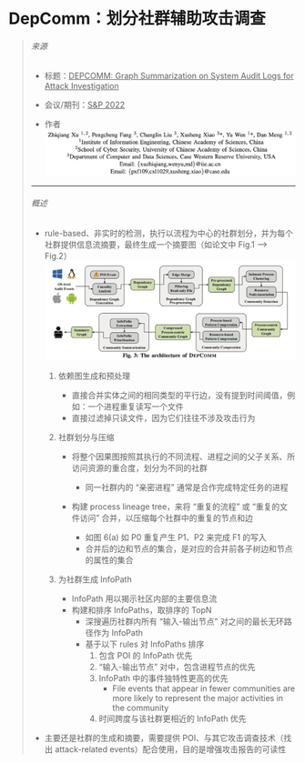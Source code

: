 # DepComm：划分社群辅助攻击调查

> ###### 来源
>
> - 标题：<u>DEPCOMM: Graph Summarization on System Audit Logs for Attack Investigation</u>
>
> - 会议/期刊：<u>S&P 2022</u>
>
> - 作者
>     <left><img src="assets/image-20231103135808424.png" alt="image-20231103135808424" style="zoom:50%;" /></left>
>
> ---
>
> ###### 概述
>
> - rule-based、非实时的检测，执行以流程为中心的社群划分，并为每个社群提供信息流摘要，最终生成一个摘要图（如论文中 Fig.1 --> Fig.2）
>     <left><img src="assets/image-20231106170128131.png" alt="image-20231106170128131" style="zoom:50%;" />
>
>     1. 依赖图生成和预处理
>
>         - 直接合并实体之间的相同类型的平行边，没有提到时间阈值，例如：一个进程重复读写一个文件
>         - 直接过滤掉只读文件，因为它们往往不涉及攻击行为
>     2. 社群划分与压缩
>         - 将整个因果图按照其执行的不同流程、进程之间的父子关系、所访问资源的重合度，划分为不同的社群
>
>             - 同一社群内的 “亲密进程” 通常是合作完成特定任务的进程
>
>         - 构建 process lineage tree，来将 “重复的流程” 或 “重复的文件访问” 合并，以压缩每个社群中的重复的节点和边
>
>             - 如图 6(a) 如 P0 重复产生 P1、P2 来完成 F1 的写入
>             - 合并后的边和节点的集合，是对应的合并前各子树边和节点的属性的集合
>     3. 为社群生成 InfoPath
>
>         - InfoPath 用以揭示社区内部的主要信息流
>         - 构建和排序 InfoPaths，取排序的 TopN
>             - 深搜遍历社群内所有 “输入-输出节点” 对之间的最长无环路径作为 InfoPath
>             - 基于以下 rules 对 InfoPaths 排序
>                 1. 包含 POI 的 InfoPath 优先
>                 2. “输入-输出节点” 对中，包含进程节点的优先
>                 3. InfoPath 中的事件独特性更高的优先
>                     - File events that appear in fewer communities are more likely to represent the major activities in the community
>                 4. 时间跨度与该社群更相近的 InfoPath 优先
>
> - 主要还是社群的生成和摘要，需要提供 POI、与其它攻击调查技术（找出 attack-related events）配合使用，目的是增强攻击报告的可读性
